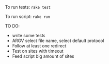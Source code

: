 To run tests:
```rake test```

To run script:
```rake run```

TO DO:
- write some tests
- ARGV select file name, select default protocol
- Follow at least one redirect
- Test on sites with timeout
- Feed script big amount of sites